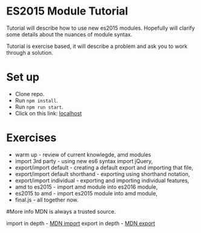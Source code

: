 # ES2015 Module Tutorial

Tutorial will describe how to use new es2015 modules.  Hopefully will clarify
some details about the nuances of module syntax.


Tutorial is exercise based, it will describe a problem and ask you to work through a solution.

# Set up
- Clone repo.
- Run `npm install`.
- Run `npm run start`.
- Click on this link: [localhost](http://localhost:8080/webpack-dev-server)


# Exercises
- warm up - review of current knowlegde, amd modules
- import 3rd party - using new es6 syntax import jQuery,
- export/import default - creating a default export and importing that file,
- export/import default shorthand - exporting using shorthand notation,
- export/import individual - exporting and importing individual features,
- amd to es2015 - import amd module into es2016 module,
- es2015 to amd - import es2015 module into amd module,
- final.js - all together now.

#More info
MDN is always a trusted source.

import in depth - [MDN import](https://developer.mozilla.org/en-US/docs/Web/JavaScript/Reference/Statements/import)
export in depth - [MDN export](https://developer.mozilla.org/en-US/docs/Web/JavaScript/Reference/Statements/export)


